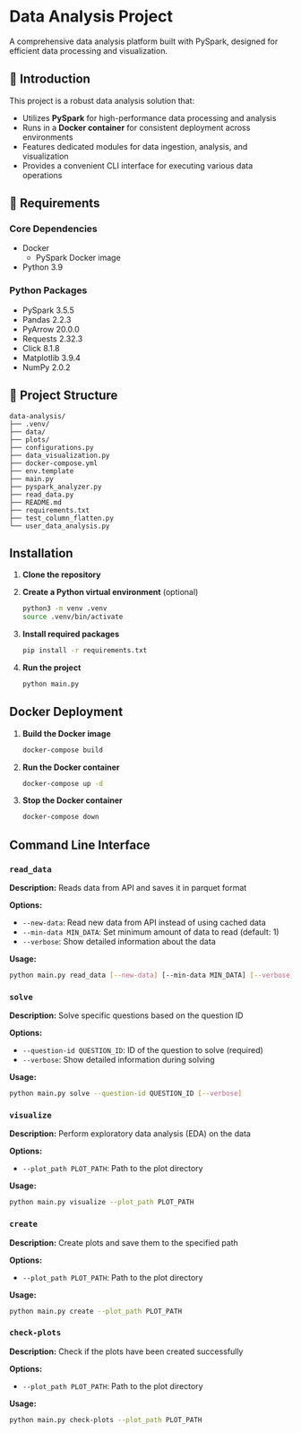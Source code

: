 # Data Analysis Project

A comprehensive data analysis platform built with PySpark, designed for efficient data processing and visualization.

## 📑 Introduction

This project is a robust data analysis solution that:

- Utilizes **PySpark** for high-performance data processing and analysis
- Runs in a **Docker container** for consistent deployment across environments
- Features dedicated modules for data ingestion, analysis, and visualization
- Provides a convenient CLI interface for executing various data operations

## 🔧 Requirements

### Core Dependencies
- Docker
  - PySpark Docker image
- Python 3.9

### Python Packages
- PySpark 3.5.5
- Pandas 2.2.3
- PyArrow 20.0.0
- Requests 2.32.3
- Click 8.1.8
- Matplotlib 3.9.4
- NumPy 2.0.2

## 📁 Project Structure

```
data-analysis/
├── .venv/
├── data/
├── plots/
├── configurations.py
├── data_visualization.py
├── docker-compose.yml
├── env.template
├── main.py
├── pyspark_analyzer.py
├── read_data.py
├── README.md
├── requirements.txt
├── test_column_flatten.py
└── user_data_analysis.py
```

##  Installation

1. **Clone the repository**

2. **Create a Python virtual environment** (optional)
   ```bash
   python3 -m venv .venv
   source .venv/bin/activate
   ```

3. **Install required packages**
   ```bash
   pip install -r requirements.txt
   ```

4. **Run the project**
   ```bash
   python main.py
   ```

##  Docker Deployment

1. **Build the Docker image**
   ```bash
   docker-compose build
   ```

2. **Run the Docker container**
   ```bash
   docker-compose up -d
   ```

3. **Stop the Docker container**
   ```bash
   docker-compose down
   ```

##  Command Line Interface

### `read_data`
**Description:** Reads data from API and saves it in parquet format

**Options:**
- `--new-data`: Read new data from API instead of using cached data
- `--min-data MIN_DATA`: Set minimum amount of data to read (default: 1)
- `--verbose`: Show detailed information about the data

**Usage:**
```bash
python main.py read_data [--new-data] [--min-data MIN_DATA] [--verbose]
```

### `solve`
**Description:** Solve specific questions based on the question ID

**Options:**
- `--question-id QUESTION_ID`: ID of the question to solve (required)
- `--verbose`: Show detailed information during solving

**Usage:**
```bash
python main.py solve --question-id QUESTION_ID [--verbose]
```

### `visualize`
**Description:** Perform exploratory data analysis (EDA) on the data

**Options:**
- `--plot_path PLOT_PATH`: Path to the plot directory

**Usage:**
```bash
python main.py visualize --plot_path PLOT_PATH
```

### `create`
**Description:** Create plots and save them to the specified path

**Options:**
- `--plot_path PLOT_PATH`: Path to the plot directory

**Usage:**
```bash
python main.py create --plot_path PLOT_PATH
```

### `check-plots`
**Description:** Check if the plots have been created successfully

**Options:**
- `--plot_path PLOT_PATH`: Path to the plot directory

**Usage:**
```bash
python main.py check-plots --plot_path PLOT_PATH
```